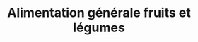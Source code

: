 ---
title: "Alimentation générale fruits et légumes"
url: /puteaux/alimentation-generale-fruits-et-legumes/
shop: commodité
---